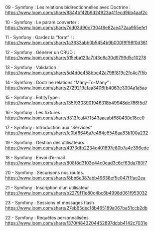 09 - Symfony : Les relations bidirectionnelles avec Doctrine :
https://www.loom.com/share/8844bf42b9d24923a411ecd9bb4aaf2c


10 - Symfony : Le param converter :
https://www.loom.com/share/7dd03d90c7304f6e82ae472aa955efe1


11 - Symfony : Gardez la “form” ! :
https://www.loom.com/share/1a3633abb0b5454b9b000f9f98f0d361


12 - Symfony : Générer un CRUD :
https://www.loom.com/share/515eba123a7f43e6a30d9799d5c10278


13 - Symfony : Validation :
https://www.loom.com/share/5d4d0e458bbe42a798f819c2fc4c7f5b


14 - Symfony : Doctrine relations “Many-To-Many” :
https://www.loom.com/share/2729219cfaa3406fb4063e3304a1a5aa

15 - Symfony : EntityType :
https://www.loom.com/share/f35f9303901946318b49948de766f5d7


16 - Symfony : Les fixtures :
https://www.loom.com/share/d313fcaf471543aaaabf680430c18ee0


17 - Symfony : Introduction aux “Services”
https://www.loom.com/share/fe0bf6646a7e484e8548aa83b100a232

19 - Symfony : Gestion des utilisateurs
https://www.loom.com/share/4973dfb2234c401897e80b7a4e396ede

18 - Symfony : Envoi d’e-mail
https://www.loom.com/share/808f8d3103e44c0ead3c6cf63da780f7

20 - Symfony : Sécurisons nos routes.
https://www.loom.com/share/f8bb6e387abb49638ef5e047f1fae2ea

21 - Symfony : Inscription d’un utilisateur
https://www.loom.com/share/b2279f11e80c4bc6b4998d061f953032

23 - Symfony : Sessions et messages flash
https://www.loom.com/share/27eb65dec18b465189a067ba51ccb2db

22 - Symfony : Requêtes personnalisées
https://www.loom.com/share/f370f4843204452897dcbb4142c7031e